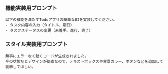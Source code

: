### 機能実装用プロンプト

```
以下の機能を満たすTodoアプリの簡単なUIを実装してください。
- タスク内容の入力（タイトル、期日）
- タスクステータスの変更（未着手、進行、完了）
```

### スタイル実装用プロンプト

```
無事にエラーなく動くコードが生成されました。
今の状態だとデザインが簡素なので、テキストボックスや背景カラー、ボタンなどを追加して装飾してほしい。
```
